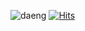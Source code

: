 ![daeng](https://user-images.githubusercontent.com/48556400/127694379-811e236c-b9d5-46d6-b9da-3dc40e283ba9.gif)
[![Hits](https://hits.seeyoufarm.com/api/count/incr/badge.svg?url=https%3A%2F%2Fgithub.com%2Fritajeong&count_bg=%23668DFF&title_bg=%23555555&icon=&icon_color=%23E7E7E7&title=%F0%9F%90%B6hello+world%F0%9F%90%B1&edge_flat=false)](https://hits.seeyoufarm.com)
